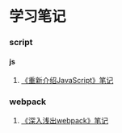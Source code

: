 # 学习笔记

### script
#### js
1. [《重新介绍JavaScript》笔记](https://kk-tec.github.io/note/script/js/A_re-introduction_to_JavaScript)

### webpack
1. [《深入浅出webpack》笔记](https://kk-tec.github.io/note/FEX/webpack/head-first-webpack)
